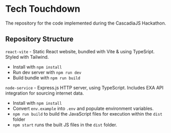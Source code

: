 # Tech Touchdown

The repository for the code implemented during the CascadiaJS Hackathon.

## Repository Structure

`react-vite` - Static React website, bundled with Vite & using TypeSript. Styled with Tailwind.

- Install with `npm install`
- Run dev server with `npm run dev`
- Build bundle with `npm run build`

`node-service` - Express.js HTTP server, using TypeScript. Includes EXA API integration for sourcing internet data.

- Install with `npm install`
- Convert `env.example` into `.env` and populate environment variables.
- `npm run build` to build the JavaScript files for execution within the `dist` folder
- `npm start` runs the built JS files in the `dist` folder.
